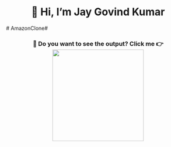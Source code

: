 <h1 align="center">👋 Hi, I’m Jay Govind Kumar</h1>
# AmazonClone# 
<h3 align="center">🌱 Do you want to see the output? Click me 👉<a href="https://jay-govind.github.io/Amazon-Clone/" target="_blank"><img width="250px" src="./images/output.png"></a></h3>

